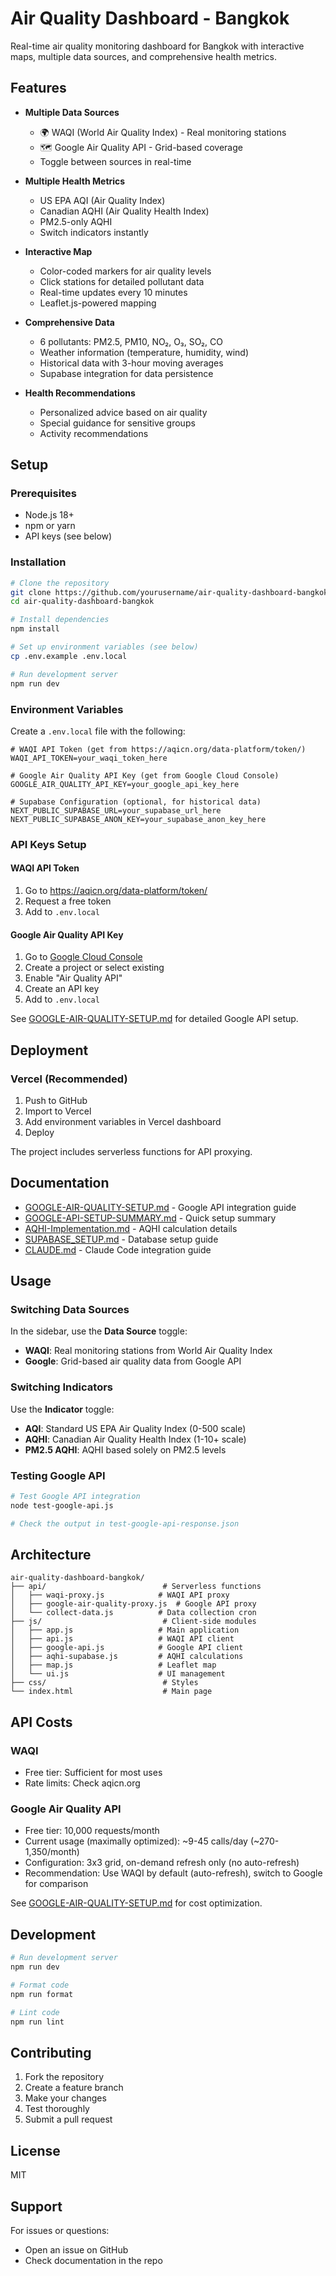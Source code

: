 # Air Quality Dashboard - Bangkok

Real-time air quality monitoring dashboard for Bangkok with interactive maps, multiple data sources, and comprehensive health metrics.

## Features

- **Multiple Data Sources**
  - 🌍 WAQI (World Air Quality Index) - Real monitoring stations
  - 🗺️ Google Air Quality API - Grid-based coverage
  - Toggle between sources in real-time

- **Multiple Health Metrics**
  - US EPA AQI (Air Quality Index)
  - Canadian AQHI (Air Quality Health Index)
  - PM2.5-only AQHI
  - Switch indicators instantly

- **Interactive Map**
  - Color-coded markers for air quality levels
  - Click stations for detailed pollutant data
  - Real-time updates every 10 minutes
  - Leaflet.js-powered mapping

- **Comprehensive Data**
  - 6 pollutants: PM2.5, PM10, NO₂, O₃, SO₂, CO
  - Weather information (temperature, humidity, wind)
  - Historical data with 3-hour moving averages
  - Supabase integration for data persistence

- **Health Recommendations**
  - Personalized advice based on air quality
  - Special guidance for sensitive groups
  - Activity recommendations

## Setup

### Prerequisites

- Node.js 18+
- npm or yarn
- API keys (see below)

### Installation

```bash
# Clone the repository
git clone https://github.com/yourusername/air-quality-dashboard-bangkok.git
cd air-quality-dashboard-bangkok

# Install dependencies
npm install

# Set up environment variables (see below)
cp .env.example .env.local

# Run development server
npm run dev
```

### Environment Variables

Create a `.env.local` file with the following:

```env
# WAQI API Token (get from https://aqicn.org/data-platform/token/)
WAQI_API_TOKEN=your_waqi_token_here

# Google Air Quality API Key (get from Google Cloud Console)
GOOGLE_AIR_QUALITY_API_KEY=your_google_api_key_here

# Supabase Configuration (optional, for historical data)
NEXT_PUBLIC_SUPABASE_URL=your_supabase_url_here
NEXT_PUBLIC_SUPABASE_ANON_KEY=your_supabase_anon_key_here
```

### API Keys Setup

#### WAQI API Token
1. Go to https://aqicn.org/data-platform/token/
2. Request a free token
3. Add to `.env.local`

#### Google Air Quality API Key
1. Go to [Google Cloud Console](https://console.cloud.google.com/)
2. Create a project or select existing
3. Enable "Air Quality API"
4. Create an API key
5. Add to `.env.local`

See [GOOGLE-AIR-QUALITY-SETUP.md](GOOGLE-AIR-QUALITY-SETUP.md) for detailed Google API setup.

## Deployment

### Vercel (Recommended)

1. Push to GitHub
2. Import to Vercel
3. Add environment variables in Vercel dashboard
4. Deploy

The project includes serverless functions for API proxying.

## Documentation

- [GOOGLE-AIR-QUALITY-SETUP.md](GOOGLE-AIR-QUALITY-SETUP.md) - Google API integration guide
- [GOOGLE-API-SETUP-SUMMARY.md](GOOGLE-API-SETUP-SUMMARY.md) - Quick setup summary
- [AQHI-Implementation.md](AQHI-Implementation.md) - AQHI calculation details
- [SUPABASE_SETUP.md](SUPABASE_SETUP.md) - Database setup guide
- [CLAUDE.md](CLAUDE.md) - Claude Code integration guide

## Usage

### Switching Data Sources

In the sidebar, use the **Data Source** toggle:
- **WAQI**: Real monitoring stations from World Air Quality Index
- **Google**: Grid-based air quality data from Google API

### Switching Indicators

Use the **Indicator** toggle:
- **AQI**: Standard US EPA Air Quality Index (0-500 scale)
- **AQHI**: Canadian Air Quality Health Index (1-10+ scale)
- **PM2.5 AQHI**: AQHI based solely on PM2.5 levels

### Testing Google API

```bash
# Test Google API integration
node test-google-api.js

# Check the output in test-google-api-response.json
```

## Architecture

```
air-quality-dashboard-bangkok/
├── api/                          # Serverless functions
│   ├── waqi-proxy.js            # WAQI API proxy
│   ├── google-air-quality-proxy.js  # Google API proxy
│   └── collect-data.js          # Data collection cron
├── js/                           # Client-side modules
│   ├── app.js                   # Main application
│   ├── api.js                   # WAQI API client
│   ├── google-api.js            # Google API client
│   ├── aqhi-supabase.js         # AQHI calculations
│   ├── map.js                   # Leaflet map
│   └── ui.js                    # UI management
├── css/                          # Styles
└── index.html                    # Main page
```

## API Costs

### WAQI
- Free tier: Sufficient for most uses
- Rate limits: Check aqicn.org

### Google Air Quality API
- Free tier: 10,000 requests/month
- Current usage (maximally optimized): ~9-45 calls/day (~270-1,350/month)
- Configuration: 3x3 grid, on-demand refresh only (no auto-refresh)
- Recommendation: Use WAQI by default (auto-refresh), switch to Google for comparison

See [GOOGLE-AIR-QUALITY-SETUP.md](GOOGLE-AIR-QUALITY-SETUP.md) for cost optimization.

## Development

```bash
# Run development server
npm run dev

# Format code
npm run format

# Lint code
npm run lint
```

## Contributing

1. Fork the repository
2. Create a feature branch
3. Make your changes
4. Test thoroughly
5. Submit a pull request

## License

MIT

## Support

For issues or questions:
- Open an issue on GitHub
- Check documentation in the repo
